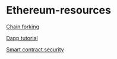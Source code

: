 # Ethereum-resources


[Chain forking](https://truffleframework.com/tutorials/chain-forking-exploiting-the-dao)

[Dapp tutorial](https://medium.com/coinmonks/top-dapp-tutorial-series-2e70c0d79782)

[Smart contract security](https://github.com/ConsenSys/smart-contract-best-practices)
